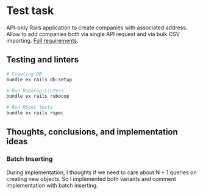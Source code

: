 # Test task

API-only Rails application to create companies with associated address. Allow to add companies both via single API request and via bulk CSV importing. [Full requirements](docs/Backend_Developer_Hometask.pdf). 

## Testing and linters

```bash
# Creating DB
bundle ex rails db:setup

# Run Rubocop Linters
bundle ex rails rubocop

# Run RSpec tests
bundle ex rails rspec

```

## Thoughts, conclusions, and implementation ideas 

### Batch Inserting 

During implementation, I thoughts if we need to care about N + 1 queries on creating new objects. So I implemented both variants and comment implementation with batch inserting.